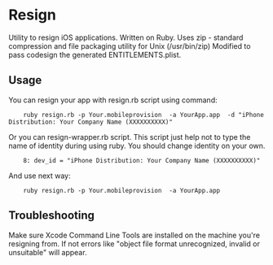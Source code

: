 Resign
=============
Utility to resign iOS applications. Written on Ruby.
Uses zip - standard compression and file packaging utility for Unix (/usr/bin/zip)
Modified to pass codesign the generated ENTITLEMENTS.plist. 

Usage
---------
You can resign your app with resign.rb script using command:
```
    ruby resign.rb -p Your.mobileprovision  -a YourApp.app  -d "iPhone Distribution: Your Company Name (XXXXXXXXXX)"
```
Or you can resign-wrapper.rb script. This script just help not to type the name of identity during using ruby. You should change identity on your own.
```
    8: dev_id = "iPhone Distribution: Your Company Name (XXXXXXXXXX)"
```
And use next way:
```
    ruby resign.rb -p Your.mobileprovision  -a YourApp.app
```

Troubleshooting
---------
Make sure Xcode Command Line Tools are installed on the machine you're resigning from. If not errors like "object file format unrecognized, invalid or unsuitable" will appear.